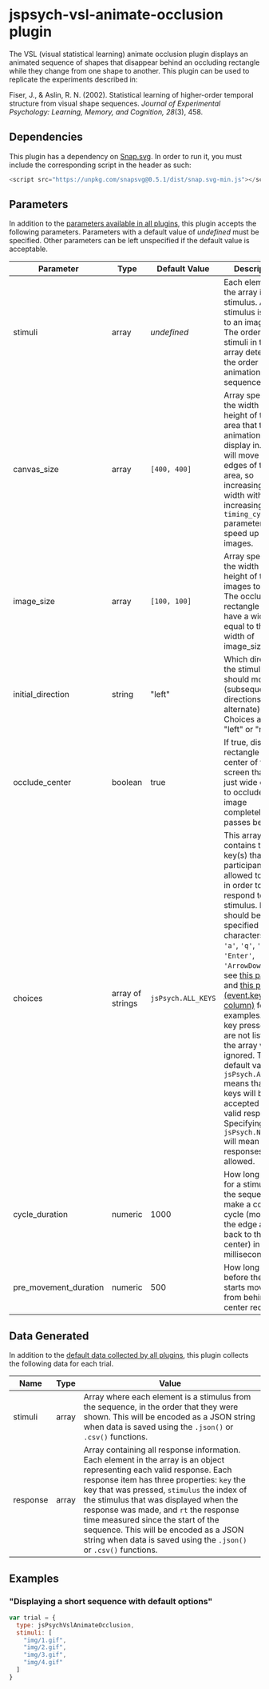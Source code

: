 # jspsych-vsl-animate-occlusion plugin

The VSL (visual statistical learning) animate occlusion plugin displays an animated sequence of shapes that disappear behind an occluding rectangle while they change from one shape to another. This plugin can be used to replicate the experiments described in:

Fiser, J., & Aslin, R. N. (2002). Statistical learning of higher-order temporal structure from visual shape sequences. *Journal of Experimental Psychology: Learning, Memory, and Cognition, 28*(3), 458.

## Dependencies

This plugin has a dependency on [Snap.svg](http://snapsvg.io/). In order to run it, you must include the corresponding script in the header as such:
```javascript
<script src="https://unpkg.com/snapsvg@0.5.1/dist/snap.svg-min.js"></script>
```

## Parameters

In addition to the [parameters available in all plugins](https://www.jspsych.org//overview/plugins#parameters-available-in-all-plugins), this plugin accepts the following parameters. Parameters with a default value of *undefined* must be specified. Other parameters can be left unspecified if the default value is acceptable.

| Parameter             | Type             | Default Value      | Description                              |
| --------------------- | ---------------- | ------------------ | ---------------------------------------- |
| stimuli               | array            | *undefined*        | Each element of the array is a stimulus. A stimulus is a path to an image file. The order of stimuli in the array determines the order of the animation sequence. |
| canvas_size           | array            | `[400, 400]`       | Array specifying the width and height of the area that the animation will display in. Stimuli will move to the edges of this area, so increasing the width without increasing the `timing_cycle` parameter will speed up the images. |
| image_size            | array            | `[100, 100]`       | Array specifying the width and height of the images to show. The occluding rectangle will have a width equal to the width of image_size. |
| initial_direction     | string           | "left"             | Which direction the stimulus should move first (subsequent directions will alternate). Choices are "left" or "right". |
| occlude_center        | boolean          | true               | If true, display a rectangle in the center of the screen that is just wide enough to occlude the image completely as it passes behind. |
| choices               | array of strings | `jsPsych.ALL_KEYS` | This array contains the key(s) that the participant is allowed to press in order to respond to the stimulus. Keys should be specified as characters (e.g., `'a'`, `'q'`, `' '`, `'Enter'`, `'ArrowDown'`) - see [this page](https://developer.mozilla.org/en-US/docs/Web/API/KeyboardEvent/key/Key_Values) and [this page (event.key column)](https://www.freecodecamp.org/news/javascript-keycode-list-keypress-event-key-codes/) for more examples. Any key presses that are not listed in the array will be ignored. The default value of `jsPsych.ALL_KEYS` means that all keys will be accepted as valid responses. Specifying `jsPsych.NO_KEYS` will mean that no responses are allowed. |
| cycle_duration        | numeric          | 1000               | How long it takes for a stimulus in the sequence to make a complete cycle (move to the edge and back to the center) in milliseconds. |
| pre_movement_duration | numeric          | 500                | How long to wait before the stimuli starts moving from behind the center rectangle. |

## Data Generated

In addition to the [default data collected by all plugins](https://www.jspsych.org/latest/overview/plugins/#data-collected-by-all-plugins), this plugin collects the following data for each trial.

| Name      | Type        | Value                                    |
| --------- | ----------- | ---------------------------------------- |
| stimuli  | array | Array where each element is a stimulus from the sequence, in the order that they were shown. This will be encoded as a JSON string when data is saved using the `.json()` or `.csv()` functions. |
| response | array | Array containing all response information. Each element in the array is an object representing each valid response. Each response item has three properties: `key` the key that was pressed, `stimulus` the index of the stimulus that was displayed when the response was made, and `rt` the response time measured since the start of the sequence. This will be encoded as a JSON string when data is saved using the `.json()` or `.csv()` functions. |

## Examples

### "Displaying a short sequence with default options"

```javascript
var trial = {
  type: jsPsychVslAnimateOcclusion,
  stimuli: [
    "img/1.gif",
    "img/2.gif",
    "img/3.gif",
    "img/4.gif"
  ]
}
```

   
